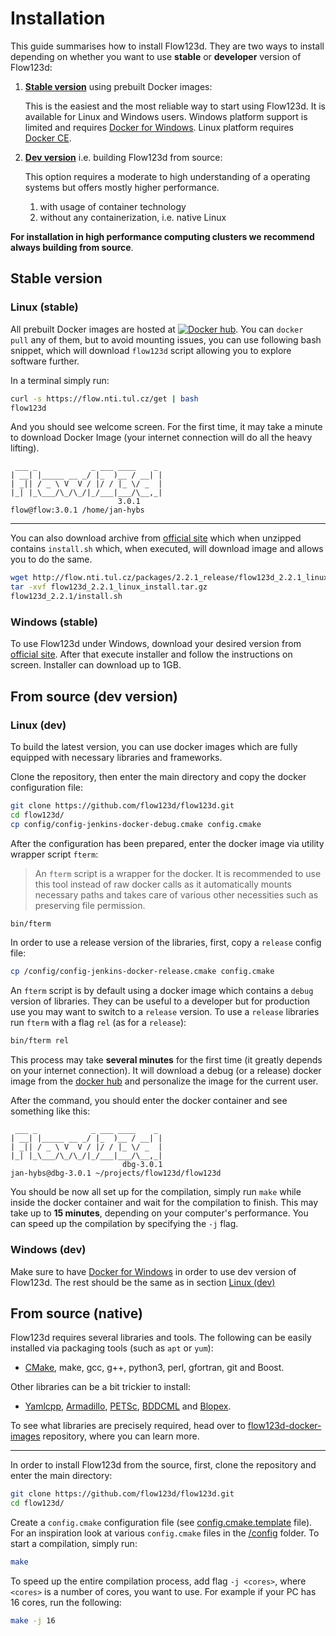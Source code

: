 # Installation

This guide summarises how to install Flow123d. They are two ways
to install depending on whether you want to use **stable**
or **developer** version of Flow123d:

  1) [**Stable version**](#stable-version) using prebuilt Docker images:

     This is the easiest and the most reliable way to start using Flow123d.
     It is available for Linux and Windows users.
     Windows platform support is limited and requires
     [Docker for Windows](https://docs.docker.com/docker-for-windows/install/).
     Linux platform requires [Docker CE](https://docs.docker.com/install/).

  2) [**Dev version**](#dev-version) i.e. building Flow123d from source:

      This option requires a moderate to high understanding
      of a operating systems but offers mostly higher performance.

      1) with usage of container technology
      2) without any containerization, i.e. native Linux

**For installation in high performance computing clusters we recommend always building from source**.

## Stable version

### Linux (stable)
All prebuilt Docker images are hosted at [![Docker hub](https://img.shields.io/badge/docker-hub-blue.svg?colorA=2271b8&colorB=dc750d&logo=docker&style=flat-square&logoColor=FFF)](https://hub.docker.com/u/flow123d/).
You can `docker pull` any of them, but to avoid mounting issues,
you can use following bash snippet, which will download `flow123d`
script allowing you to explore software further.

In a terminal simply run:
```sh
curl -s https://flow.nti.tul.cz/get | bash
flow123d
```

And you should see welcome screen. For the first time,
it may take a minute to download Docker Image (your internet
connection will do all the heavy lifting).
```
 ___ _            _ ___ ____    _  
| __| |_____ __ _/ |_  )__ / __| |
| _|| / _ \ V  V / |/ / |_ \/ _  |
|_| |_\___/\_/\_/|_/___|___/\__,_|
                        3.0.1
flow@flow:3.0.1 /home/jan-hybs
```

---

You can also download archive from [official site](http://flow123d.github.io/) which when unzipped contains
`install.sh` which, when executed, will download image and
allows you to do the same.

```sh
wget http://flow.nti.tul.cz/packages/2.2.1_release/flow123d_2.2.1_linux_install.tar.gz
tar -xvf flow123d_2.2.1_linux_install.tar.gz
flow123d_2.2.1/install.sh
```

### Windows (stable)

To use Flow123d under Windows, download your desired version from [official site](http://flow123d.github.io/). After that execute installer and follow the instructions on screen. Installer can download up to 1GB.


## From source (dev version)


### Linux (dev)
To build the latest version, you can use docker images which
are fully equipped with necessary libraries and frameworks.

Clone the repository, then enter the main directory and copy the docker configuration file:
```sh
git clone https://github.com/flow123d/flow123d.git
cd flow123d/
cp config/config-jenkins-docker-debug.cmake config.cmake
```

After the configuration has been prepared, enter the docker image via utility wrapper
script `fterm`:

> An `fterm` script is a wrapper for the docker. It is recommended to
> use this tool instead of raw docker calls as it automatically mounts necessary paths
> and takes care of various other necessities such as preserving file permission.

```sh
bin/fterm
```

In order to use a release version of the libraries, first, copy a `release` config file:
```sh
cp /config/config-jenkins-docker-release.cmake config.cmake
```

An `fterm` script is by default using a docker image which contains a `debug` version of libraries.
They can be useful to a developer but for production use you may want to switch to a `release` version.
To use a `release` libraries run `fterm` with a flag `rel` (as for a `release`):

```sh
bin/fterm rel
```

This process may take **several minutes** for the first time
(it greatly depends on your internet connection). It will download a debug (or a release)
docker image from the [docker hub](https://hub.docker.com/u/flow123d/) and personalize
the image for the current user.

After the command, you should enter the docker container and see something like this:
```
 ___ _            _ ___ ____    _  
| __| |_____ __ _/ |_  )__ / __| |
| _|| / _ \ V  V / |/ / |_ \/ _  |
|_| |_\___/\_/\_/|_/___|___/\__,_|
                         dbg-3.0.1
jan-hybs@dbg-3.0.1 ~/projects/flow123d/flow123d
```

You should be now all set up for the compilation, simply run `make` while inside
the docker container and wait for the compilation to finish. This may
take up to **15 minutes**, depending on your computer's performance. You can
speed up the compilation by specifying the `-j` flag.


### Windows (dev)

Make sure to have [Docker for Windows](https://docs.docker.com/docker-for-windows/install/) in order to use dev version of Flow123d. The rest should be the same as in section [Linux (dev)](#linux-dev)

## From source (native)
Flow123d requires several libraries and tools.
The following can be easily installed via packaging tools (such as `apt` or `yum`):
 - [CMake](https://cmake.org/), make, gcc, g++, python3, perl, gfortran, git and Boost.

Other libraries can be a bit trickier to install:
 - [Yamlcpp](https://github.com/jbeder/yaml-cpp),
   [Armadillo](http://arma.sourceforge.net/),
   [PETSc](https://www.mcs.anl.gov/petsc/),
   [BDDCML](http://users.math.cas.cz/sistek/software/bddcml.html) and
   [Blopex](https://bitbucket.org/joseroman/blopex).

To see what libraries are precisely required, head over to
[flow123d-docker-images](https://github.com/flow123d/flow123d-docker-images)
repository, where you can learn more.

---

In order to install Flow123d from the source, first, clone the repository and enter the
main directory:
```sh
git clone https://github.com/flow123d/flow123d.git
cd flow123d/
```
Create a `config.cmake` configuration file (see [config.cmake.template](config.cmake.template) file).
For an inspiration look at various `config.cmake` files in the [/config](/config) folder.
To start a compilation, simply run:
```sh
make
```
To speed up the entire compilation process, add flag `-j <cores>`, where `<cores>` is
a number of cores, you want to use. For example if your PC has 16 cores, run the following:
```sh
make -j 16
```
